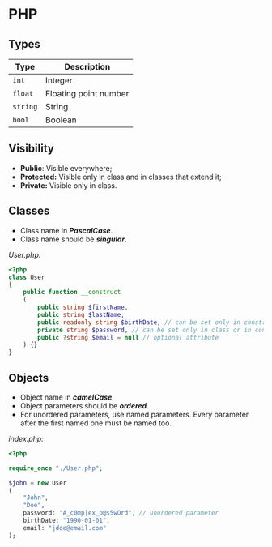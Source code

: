 # PHP

## Types

| Type     | Description           |
|----------|-----------------------|
| `int`    | Integer               |
| `float`  | Floating point number |
| `string` | String                |
| `bool`   | Boolean               |

## Visibility

- **Public**: Visible everywhere;
- **Protected:** Visible only in class and in classes that extend it;
- **Private:** Visible only in class.

## Classes

- Class name in ***PascalCase***.
- Class name should be ***singular***.

*User.php:*

```php
<?php
class User
{
    public function __construct
    (
        public string $firstName,
        public string $lastName,
        public readonly string $birthDate, // can be set only in constructor
        private string $password, // can be set only in class or in constructor
        public ?string $email = null // optional attribute
    ) {}
}
 ```

## Objects

- Object name in ***camelCase***.
- Object parameters should be ***ordered***.
- For unordered parameters, use named parameters. Every parameter after the
first named one must be named too.

*index.php:*

```php
<?php

require_once "./User.php";

$john = new User
(
    "John",
    "Doe",
    password: "A_c0mp|ex_p@s5wOrd", // unordered parameter
    birthDate: "1990-01-01",
    email: "jdoe@email.com"
);
```
